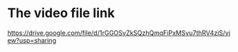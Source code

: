 # The video file link

https://drive.google.com/file/d/1rGGOSvZkSQzhQmqFiPxMSyu7thRV4ziS/view?usp=sharing
